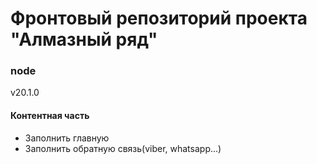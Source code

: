 # Фронтовый репозиторий проекта "Алмазный ряд"

### node 
v20.1.0

#### Контентная часть
- Заполнить главную
- Заполнить обратную связь(viber, whatsapp...)
